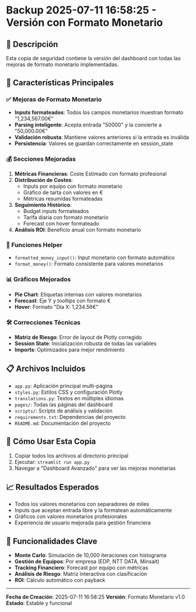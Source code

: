 # Backup 2025-07-11 16:58:25 - Versión con Formato Monetario

## 📝 Descripción
Esta copia de seguridad contiene la versión del dashboard con todas las mejoras de formato monetario implementadas.

## 🎯 Características Principales

### ✅ Mejoras de Formato Monetario
- **Inputs formateados**: Todos los campos monetarios muestran formato "1,234,567.00€"
- **Parsing inteligente**: Acepta entrada "50000" y la convierte a "50,000.00€"
- **Validación robusta**: Mantiene valores anteriores si la entrada es inválida
- **Persistencia**: Valores se guardan correctamente en session_state

### 💰 Secciones Mejoradas
1. **Métricas Financieras**: Coste Estimado con formato profesional
2. **Distribución de Costes**: 
   - Inputs por equipo con formato monetario
   - Gráfico de tarta con valores en €
   - Métricas resumidas formateadas
3. **Seguimiento Histórico**:
   - Budget inputs formateados
   - Tarifa diaria con formato monetario
   - Forecast con hover formateado
4. **Análisis ROI**: Beneficio anual con formato monetario

### 🔧 Funciones Helper
- `formatted_money_input()`: Input monetario con formato automático
- `format_money()`: Formato consistente para valores monetarios

### 📊 Gráficos Mejorados
- **Pie Chart**: Etiquetas internas con valores monetarios
- **Forecast**: Eje Y y tooltips con formato €
- **Hover**: Formato "Día X: 1,234.56€"

### 🛠️ Correcciones Técnicas
- **Matriz de Riesgo**: Error de layout de Plotly corregido
- **Session State**: Inicialización robusta de todas las variables
- **Imports**: Optimizados para mejor rendimiento

## 📋 Archivos Incluidos
- `app.py`: Aplicación principal multi-página
- `styles.py`: Estilos CSS y configuración Plotly
- `translations.py`: Textos en múltiples idiomas
- `pages/`: Todas las páginas del dashboard
- `scripts/`: Scripts de análisis y validación
- `requirements.txt`: Dependencias del proyecto
- `README.md`: Documentación del proyecto

## 🚀 Cómo Usar Esta Copia
1. Copiar todos los archivos al directorio principal
2. Ejecutar: `streamlit run app.py`
3. Navegar a "Dashboard Avanzado" para ver las mejoras monetarias

## 📈 Resultados Esperados
- Todos los valores monetarios con separadores de miles
- Inputs que aceptan entrada libre y la formatean automáticamente
- Gráficos con valores monetarios profesionales
- Experiencia de usuario mejorada para gestión financiera

## 🔗 Funcionalidades Clave
- **Monte Carlo**: Simulación de 10,000 iteraciones con histograma
- **Gestión de Equipos**: Por empresa (EDP, NTT DATA, Minsait)
- **Tracking Financiero**: Forecast por equipo con métricas
- **Análisis de Riesgo**: Matriz interactiva con clasificación
- **ROI**: Cálculo automático con payback

---
**Fecha de Creación**: 2025-07-11 16:58:25
**Versión**: Formato Monetario v1.0
**Estado**: Estable y funcional 